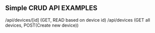 ## Simple CRUD API EXAMPLES

/api/devices/[id] (GET, READ based on device id)
/api/devices (GET all devices, POST(Create new device))